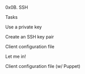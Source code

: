 0x0B. SSH

Tasks

Use a private key

Create an SSH key pair

Client configuration file

Let me in!

Client configuration file (w/ Puppet)